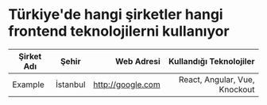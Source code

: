 # Türkiye'de hangi şirketler hangi frontend teknolojilerni kullanıyor

| Şirket Adı        | Şehir            | Web Adresi           | Kullandığı Teknolojiler                            |
| ------------------|:----------------:| --------------------:| --------------------------------------------------:|
| Example           | İstanbul         | http://google.com    | React, Angular, Vue, Knockout                      |

